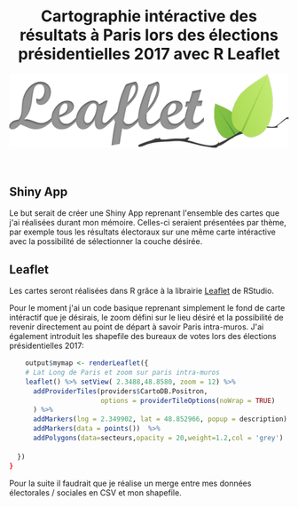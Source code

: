 <p align="center">
	    <h1 align="center">Cartographie intéractive des résultats à Paris lors des élections présidentielles 2017 avec R Leaflet</h1>
	    <img src="/Images/0.png">
	    <br><br><br>
	</p>

## Shiny App

Le but serait de créer une Shiny App reprenant l'ensemble des cartes que j'ai réalisées durant mon mémoire. Celles-ci seraient présentées par thème, par exemple tous les résultats électoraux sur une même carte intéractive avec la possibilité de sélectionner la couche désirée.

## Leaflet

Les cartes seront réalisées dans R grâce à la librairie [Leaflet](https://rstudio.github.io/leaflet/) de RStudio.

Pour le moment j'ai un code basique reprenant simplement le fond de carte intéractif que je désirais, le zoom défini sur le lieu désiré et la possibilité de revenir directement au point de départ à savoir Paris intra-muros. J'ai également introduit les shapefile des bureaux de votes lors des élections présidentielles 2017:
```R
    output$mymap <- renderLeaflet({
    # Lat Long de Paris et zoom sur paris intra-muros
    leaflet() %>% setView( 2.3488,48.8580, zoom = 12) %>%
      addProviderTiles(providers$CartoDB.Positron,
                       options = providerTileOptions(noWrap = TRUE) 
      ) %>%
      addMarkers(lng = 2.349902, lat = 48.852966, popup = description) %>%
      addMarkers(data = points())  %>%
      addPolygons(data=secteurs,opacity = 20,weight=1.2,col = 'grey')

  })
}
```

Pour la suite il faudrait que je réalise un merge entre mes données électorales / sociales en CSV et mon shapefile.
